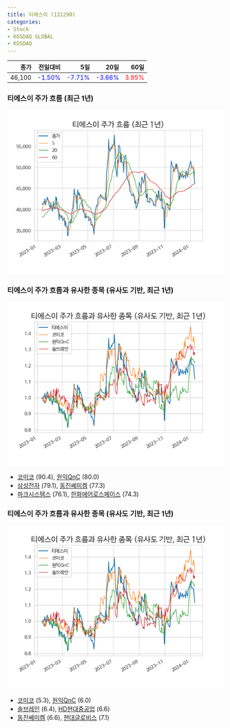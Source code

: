 ```yaml
---
title: 티에스이 (131290)
categories:
- Stock
- KOSDAQ GLOBAL
- KOSDAQ
---
```


|종가|전일대비|5일|20일|60일|
|---:|-------:|--:|---:|---:|
|46,100|<span style="color: blue">-1.50%</span>|<span style="color: blue">-7.71%</span>|<span style="color: blue">-3.66%</span>|<span style="color: red">3.95%</span>|

<!-- more -->
### 티에스이 주가 흐름 (최근 1년)
![131290](/assets/images/stock/131290.png)


### 티에스이 주가 흐름과 유사한 종목 (유사도 기반, 최근 1년)
![131290](/assets/images/stock/131290_sim.png)

- [코미코](/183300/) (90.4), [원익QnC](/074600/) (80.0)
- [삼성전자](/005930/) (79.1), [동진쎄미켐](/005290/) (77.3)
- [파크시스템스](/140860/) (76.1), [한화에어로스페이스](/012450/) (74.3)


### 티에스이 주가 흐름과 유사한 종목 (유사도 기반, 최근 1년)
![131290](/assets/images/stock/131290_sim.png)

- [코미코](/183300/) (5.3), [원익QnC](/074600/) (6.0)
- [솔브레인](/357780/) (6.4), [HD현대중공업](/329180/) (6.6)
- [동진쎄미켐](/005290/) (6.6), [현대글로비스](/086280/) (7.1)